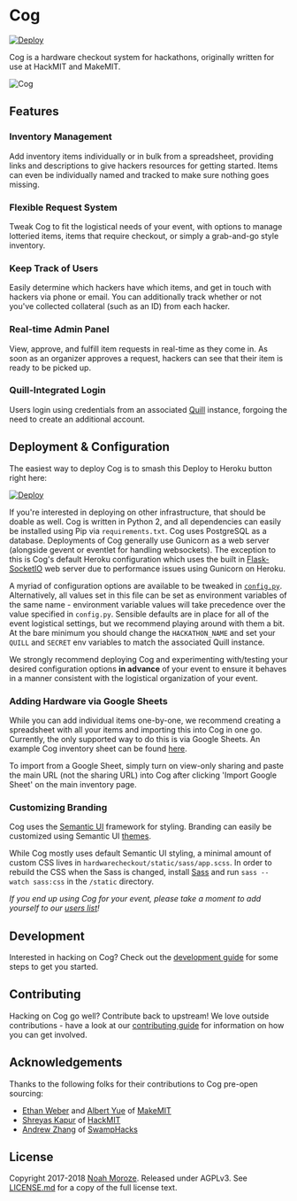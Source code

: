 # Cog

[![Deploy](https://www.herokucdn.com/deploy/button.svg)](https://heroku.com/deploy?template=https://github.com/techx/cog)

Cog is a hardware checkout system for hackathons, originally written for use
at HackMIT and MakeMIT.

![Cog](/media/cog.png?raw=true)

## Features

### Inventory Management
Add inventory items individually or in bulk from a spreadsheet, providing
links and descriptions to give hackers resources for getting started. Items
can even be individually named and tracked to make sure nothing goes missing.

### Flexible Request System
Tweak Cog to fit the logistical needs of your event, with options to manage
lotteried items, items that require checkout, or simply a grab-and-go style
inventory.

### Keep Track of Users
Easily determine which hackers have which items, and get in touch with
hackers via phone or email. You can additionally track whether or not you've
collected collateral (such as an ID) from each hacker.

### Real-time Admin Panel
View, approve, and fulfill item requests in real-time as they come in. As
soon as an organizer approves a request, hackers can see that their item is
ready to be picked up.

### Quill-Integrated Login
Users login using credentials from an associated
[Quill](https://github.com/techx/quill) instance, forgoing the need to create
an additional account.

## Deployment & Configuration
The easiest way to deploy Cog is to smash this Deploy to Heroku button right
here:

[![Deploy](https://www.herokucdn.com/deploy/button.svg)](https://heroku.com/deploy?template=https://github.com/techx/cog)

If you're interested in deploying on other infrastructure, that should be
doable as well. Cog is written in Python 2, and all dependencies can easily
be installed using Pip via `requirements.txt`. Cog uses PostgreSQL as a
database. Deployments of Cog generally use Gunicorn as a web server
(alongside gevent or eventlet for handling websockets). The exception to this
is Cog's default Heroku configuration which uses the built in
[Flask-SocketIO](https://flask-socketio.readthedocs.io/en/latest/) web server
due to performance issues using Gunicorn on Heroku.

A myriad of configuration options are available to be tweaked in
[`config.py`](hardwarecheckout/config.py). Alternatively, all values set in
this file can be set as environment variables of the same name - environment
variable values will take precedence over the value specified in `config.py`.
Sensible defaults are in place for all of the event logistical settings, but
we recommend playing around with them a bit. At the bare minimum you
should change the `HACKATHON_NAME` and set your `QUILL` and `SECRET` env
variables to match the associated Quill instance.

We strongly recommend deploying Cog and experimenting with/testing your
desired configuration options **in advance** of your event to ensure it
behaves in a manner consistent with the logistical organization of your
event.

### Adding Hardware via Google Sheets
While you can add individual items one-by-one, we recommend creating a
spreadsheet with all your items and importing this into Cog in one go.
Currently, the only supported way to do this is via Google Sheets. An example
Cog inventory sheet can be found
[here](https://docs.google.com/spreadsheets/d/1ZCHa_F3i0vyoZtjJNyNhBg-flRBs-DUIT1GtKC26P14/edit#gid=0).

To import from a Google Sheet, simply turn on view-only sharing and paste the
main URL (not the sharing URL) into Cog after clicking 'Import Google Sheet'
on the main inventory page.

### Customizing Branding
Cog uses the [Semantic UI](https://semantic-ui.com/) framework for styling.
Branding can easily be customized using Semantic UI
[themes](https://semantic-ui.com/usage/theming.html).

While Cog mostly uses default Semantic UI styling, a minimal amount of custom
CSS lives in `hardwarecheckout/static/sass/app.scss`. In order to rebuild the
CSS when the Sass is changed, install [Sass](https://sass-lang.com/) and run
`sass --watch sass:css` in the `/static` directory.

*If you end up using Cog for your event, please take a moment to add yourself to our 
[users list](https://github.com/techx/cog/wiki/Cog-Users)!*

## Development
Interested in hacking on Cog? Check out the [development guide](DEVELOPMENT.md) 
for some steps to get you started.

## Contributing
Hacking on Cog go well? Contribute back to upstream! We love outside
contributions - have a look at our [contributing guide](CONTRIBUTING.md) for
information on how you can get involved.

## Acknowledgements
Thanks to the following folks for their contributions to Cog pre-open
sourcing: 
- [Ethan Weber](https://github.com/ethanweber) and [Albert
Yue](https://github.com/albert-yue) of [MakeMIT](https://makemit.org) 
- [Shreyas Kapur](https://github.com/revalo) of [HackMIT](https://hackmit.org)
- [Andrew Zhang](https://github.com/zhangcandrew) of [SwampHacks](http://swamphacks.com)

## License
Copyright 2017-2018 [Noah Moroze](mailto:me@noahmoroze.com). Released under
AGPLv3. See [LICENSE.md](LICENSE.md) for a copy of the full license text. 